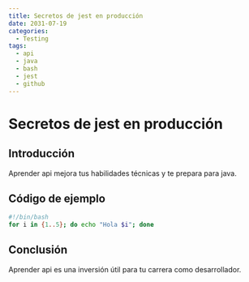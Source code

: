 ```yaml
---
title: Secretos de jest en producción
date: 2031-07-19
categories:
  - Testing
tags:
  - api
  - java
  - bash
  - jest
  - github
---
```


# Secretos de jest en producción

## Introducción

Aprender api mejora tus habilidades técnicas y te prepara para java.

## Código de ejemplo

```bash
#!/bin/bash
for i in {1..5}; do echo "Hola $i"; done
```

## Conclusión

Aprender api es una inversión útil para tu carrera como desarrollador.